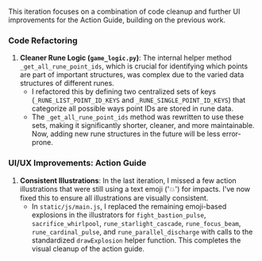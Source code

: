 This iteration focuses on a combination of code cleanup and further UI improvements for the Action Guide, building on the previous work.

### Code Refactoring

1.  **Cleaner Rune Logic (`game_logic.py`)**: The internal helper method `_get_all_rune_point_ids`, which is crucial for identifying which points are part of important structures, was complex due to the varied data structures of different runes.
    *   I refactored this by defining two centralized sets of keys (`_RUNE_LIST_POINT_ID_KEYS` and `_RUNE_SINGLE_POINT_ID_KEYS`) that categorize all possible ways point IDs are stored in rune data.
    *   The `_get_all_rune_point_ids` method was rewritten to use these sets, making it significantly shorter, cleaner, and more maintainable. Now, adding new rune structures in the future will be less error-prone.

### UI/UX Improvements: Action Guide

1.  **Consistent Illustrations**: In the last iteration, I missed a few action illustrations that were still using a text emoji ('💥') for impacts. I've now fixed this to ensure all illustrations are visually consistent.
    *   In `static/js/main.js`, I replaced the remaining emoji-based explosions in the illustrators for `fight_bastion_pulse`, `sacrifice_whirlpool`, `rune_starlight_cascade`, `rune_focus_beam`, `rune_cardinal_pulse`, and `rune_parallel_discharge` with calls to the standardized `drawExplosion` helper function. This completes the visual cleanup of the action guide.
